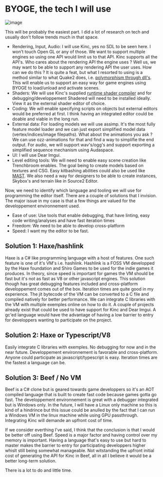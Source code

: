 # BYOGE, the tech I will use

![image](https://www.meme-arsenal.com/memes/39851438a88c2b66519fa39046dc746a.jpg)

This will be probably the easiest part. I did a lot of research on tech and usually don't follow trends much in that space.

- Rendering, Input, Audio: I will use Kinc, yes no SDL to be seen here. I won't touch Open GL or any of those. We want to support multiple engines so using one API would limit us to that API. Kinc supports all the API's. Who cares about the rendering API the engine uses ? Well us, we may want to be able to support any rendering API the user uses. How can we do this ? It is quite a feat, but what I resorted to using is a method similar to what Quake2 does, i.e. [polymorphism through dll's](https://fabiensanglard.net/quake2/quake2Polymorphism.php). This will enable us to support an easy way for game engines using BYOGE to load/unload and activate scenes.
- Shaders: We will use Kinc's supplied [runtime shader compiler](https://github.com/Kinc-Samples/RuntimeShaderCompilation-Kinc) and for debugging/developpement Shadered will need to be installed ideally. View it as the external shader editor of choice.
- Coding: We will enable specifying scripts on objects but external editors would be preferred at first. I think having an integrated editor could be doable and viable in the long run.
- External data: For loading models we will use assimp. It's the most fully feature model loader and we can just export simplified model data (vertex/indices/image filepaths). What about the animations you ask ? We can use ozz-animations for that and find a way to simplifie the end output. For audio, we will support wav's/ogg's and support exporting a simplified sequence mechanism using Audaspace.
- UI: I will use Dear Imgui. 
- Level editing tools: We will need to enable easy scene creation like Trenchbroom enables. The goal being to create models based on textures and CSG. Easy kitbashing abilities could also be used like [MAST](https://fertile-soil-productions.itch.io/mast). We also need a way for designers to be able to create instances, Skybox's and terrain like in Source2 Editor.

Now, we need to identify which language and tooling we will use for programming the editor itself. There are a couple of solutions that I invision. The major issue in my case is that a few things are valued for the developpement environnement used. 

- Ease of use: Use tools that enable debugging, that have linting, easy code writing/analyses and have fast iteration times
- Freedom: We need to be able to develop cross-platform
- Speed: I want my the editor to be fast.

## Solution 1: Haxe/hashlink

Haxe is a C# like programming language with a host of features. One such feature is one of it's VM's i.e. hashlink. Hashlink is a FOSS VM developped by the Haxe foundation and Shiro Games to be used for the indie games it produces. In theory, since speed is important for games the VM should be fast but it's not as fast as V8 or other javascript engines. This solution though has great debugging features included and cross-platform developpement comes out of the box. Iteration times are quite good in my experience. The jit bytecode of the VM can be converted to a C file and compiled natively for better performance. We can integrate C libraries with the VM with multiple exemples online on how to do it.  A couple of projects already exist that could be used to have support for Kinc and Dear Imgui. A gc'ed language would have the advantage of having a low barrier to entry for developpers wanting to participate on the project. 

## Solution 2: Haxe or Typescript/V8

Easily integrate C libraries with exemples. No debugging for now and in the near future. Developpement environnement is favorable and cross-platform. Anyone could participate as javascript/typescript is easy. Iteration times are the fastest a language can be.

## Solution 3: Beef / No VM
Beef is a C# clone but is geared towards game developpers so it's an AOT compiled language that is built to create fast code because games gotta go fast. The developpement environnement is great with a debugger integrated but is Windows only. In the future, I will have a Linux only machine so this is kind of a hindrince but this issue could be anulled by the fact that I can run a Windows VM in the linux machine while using GPU passthrough.  Integrating Kinc will demande an upfront cost of time.

If we consider everthing I've said, I think that the conclusion is that I would be better off using Beef. Speed is a major factor and having control over my memory is important. Having a language that's easy to use but hard to master makes the barrier to entry for participating developpers higher whislt still being somewhat manageable. Not witstanding the upfront initial cost of generating the API for Kinc in Beef, all in all I believe it would be a better long-term solution.

There is a lot to do and little time.
